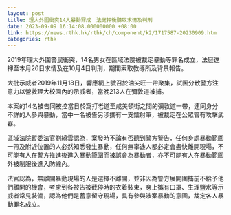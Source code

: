 ```yaml
---
layout: post
title: 理大外圍衝突14人暴動罪成　法庭押後聽取求情及判刑
date: 2023-09-09 16:14:08.000000000 +08:00
link: https://news.rthk.hk/rthk/ch/component/k2/1717587-20230909.htm
categories: rthk
---
```


2019年理大外圍警民衝突，14名男女在區域法院被裁定暴動等罪名成立，法庭還押至本月26日求情及在10月4日判刑，期間索取教導所及背景報告。

大批示威者2019年11月18日，響應網上號召於油尖旺一帶聚集，試圖分散警方注意力以營救理大校園內的示威者，當晚213人在彌敦道被捕。

本案的14名被告同被控當日於窩打老道至咸美頓街之間的彌敦道一帶，連同身分不詳的人參與暴動，當中一名被告另涉攜有一支鐳射筆，被裁定在公眾管有攻擊武器。

區域法院暫委法官劉綺雲認為，案發時不論有否聽到警方警告，任何身處暴動範圍一帶及附近位置的人必然知悉發生暴動，任何無辜途人都必定會盡快離開現場，不可能有人在警方推進後進入暴動範圍而被誤會為暴動者，亦不可能有人在暴動範圍外被制服後進入防線內。

法官認為，無離開暴動現場的人是選擇不離開，並非因為警方展開圍捕前不給予他們離開的機會，考慮到各被告被截停時的衣着裝束，身上攜有口罩、生理鹽水等示威者常見裝備，認為他們是蓄意留守現場，具有參與涉案暴動的意圖，裁定各人暴動罪名成立。
